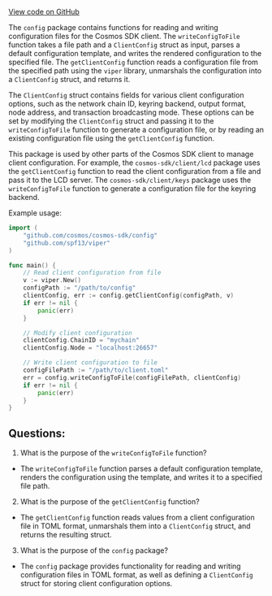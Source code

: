 [View code on GitHub](https://github.com/cosmos/cosmos-sdk/blob/main/client/config/toml.go)

The `config` package contains functions for reading and writing configuration files for the Cosmos SDK client. The `writeConfigToFile` function takes a file path and a `ClientConfig` struct as input, parses a default configuration template, and writes the rendered configuration to the specified file. The `getClientConfig` function reads a configuration file from the specified path using the `viper` library, unmarshals the configuration into a `ClientConfig` struct, and returns it.

The `ClientConfig` struct contains fields for various client configuration options, such as the network chain ID, keyring backend, output format, node address, and transaction broadcasting mode. These options can be set by modifying the `ClientConfig` struct and passing it to the `writeConfigToFile` function to generate a configuration file, or by reading an existing configuration file using the `getClientConfig` function.

This package is used by other parts of the Cosmos SDK client to manage client configuration. For example, the `cosmos-sdk/client/lcd` package uses the `getClientConfig` function to read the client configuration from a file and pass it to the LCD server. The `cosmos-sdk/client/keys` package uses the `writeConfigToFile` function to generate a configuration file for the keyring backend.

Example usage:

```go
import (
    "github.com/cosmos/cosmos-sdk/config"
    "github.com/spf13/viper"
)

func main() {
    // Read client configuration from file
    v := viper.New()
    configPath := "/path/to/config"
    clientConfig, err := config.getClientConfig(configPath, v)
    if err != nil {
        panic(err)
    }

    // Modify client configuration
    clientConfig.ChainID = "mychain"
    clientConfig.Node = "localhost:26657"

    // Write client configuration to file
    configFilePath := "/path/to/client.toml"
    err = config.writeConfigToFile(configFilePath, clientConfig)
    if err != nil {
        panic(err)
    }
}
```
## Questions: 
 1. What is the purpose of the `writeConfigToFile` function?
- The `writeConfigToFile` function parses a default configuration template, renders the configuration using the template, and writes it to a specified file path.

2. What is the purpose of the `getClientConfig` function?
- The `getClientConfig` function reads values from a client configuration file in TOML format, unmarshals them into a `ClientConfig` struct, and returns the resulting struct.

3. What is the purpose of the `config` package?
- The `config` package provides functionality for reading and writing configuration files in TOML format, as well as defining a `ClientConfig` struct for storing client configuration options.